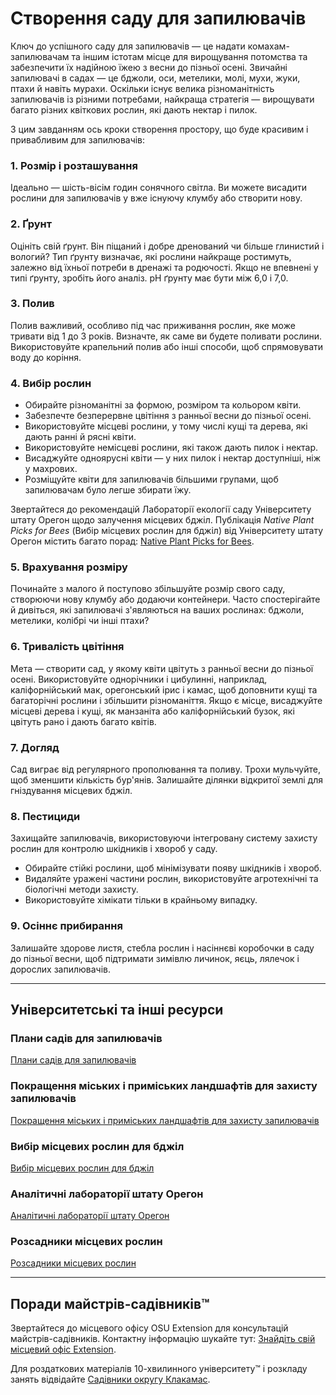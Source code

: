 # Створення саду для запилювачів

Ключ до успішного саду для запилювачів — це надати комахам-запилювачам та іншим істотам місце для вирощування потомства та забезпечити їх надійною їжею з весни до пізньої осені. Звичайні запилювачі в садах — це бджоли, оси, метелики, молі, мухи, жуки, птахи й навіть мурахи. Оскільки існує велика різноманітність запилювачів із різними потребами, найкраща стратегія — вирощувати багато різних квіткових рослин, які дають нектар і пилок.

З цим завданням ось кроки створення простору, що буде красивим і привабливим для запилювачів:

### 1. Розмір і розташування

Ідеально — шість-вісім годин сонячного світла. Ви можете висадити рослини для запилювачів у вже існуючу клумбу або створити нову.

### 2. Ґрунт

Оцініть свій ґрунт. Він піщаний і добре дренований чи більше глинистий і вологий? Тип ґрунту визначає, які рослини найкраще ростимуть, залежно від їхньої потреби в дренажі та родючості. Якщо не впевнені у типі ґрунту, зробіть його аналіз. рН ґрунту має бути між 6,0 і 7,0.

### 3. Полив

Полив важливий, особливо під час приживання рослин, яке може тривати від 1 до 3 років. Визначте, як саме ви будете поливати рослини. Використовуйте крапельний полив або інші способи, щоб спрямовувати воду до коріння.

### 4. Вибір рослин

- Обирайте різноманітні за формою, розміром та кольором квіти.
- Забезпечте безперервне цвітіння з ранньої весни до пізньої осені.
- Використовуйте місцеві рослини, у тому числі кущі та дерева, які дають ранні й рясні квіти.
- Використовуйте немісцеві рослини, які також дають пилок і нектар.
- Висаджуйте одноярусні квіти — у них пилок і нектар доступніші, ніж у махрових.
- Розміщуйте квіти для запилювачів більшими групами, щоб запилювачам було легше збирати їжу.

Звертайтеся до рекомендацій Лабораторії екології саду Університету штату Орегон щодо залучення місцевих бджіл. Публікація *Native Plant Picks for Bees* (Вибір місцевих рослин для бджіл) від Університету штату Орегон містить багато порад: [Native Plant Picks for Bees](https://extension.oregonstate.edu/catalog/pub/em-9363-native-plant-picks-bees).

### 5. Врахування розміру

Починайте з малого й поступово збільшуйте розмір свого саду, створюючи нову клумбу або додаючи контейнери. Часто спостерігайте й дивіться, які запилювачі з'являються на ваших рослинах: бджоли, метелики, колібрі чи інші птахи?

### 6. Тривалість цвітіння

Мета — створити сад, у якому квіти цвітуть з ранньої весни до пізньої осені. Використовуйте однорічники і цибулинні, наприклад, каліфорнійський мак, орегонський ірис і камас, щоб доповнити кущі та багаторічні рослини і збільшити різноманіття. Якщо є місце, висаджуйте місцеві дерева і кущі, як манзаніта або каліфорнійський бузок, які цвітуть рано і дають багато квітів.

### 7. Догляд

Сад виграє від регулярного прополювання та поливу. Трохи мульчуйте, щоб зменшити кількість бур'янів. Залишайте ділянки відкритої землі для гніздування місцевих бджіл.

### 8. Пестициди

Захищайте запилювачів, використовуючи інтегровану систему захисту рослин для контролю шкідників і хвороб у саду.

- Обирайте стійкі рослини, щоб мінімізувати появу шкідників і хвороб.
- Видаляйте уражені частини рослин, використовуйте агротехнічні та біологічні методи захисту.
- Використовуйте хімікати тільки в крайньому випадку.

### 9. Осіннє прибирання

Залишайте здорове листя, стебла рослин і насіннєві коробочки в саду до пізньої весни, щоб підтримати зимівлю личинок, яєць, лялечок і дорослих запилювачів.

---

## Університетські та інші ресурси

### Плани садів для запилювачів

[Плани садів для запилювачів](https://ucdavis.app.box.com/s/h88bp60ucq6mk82w9v8eubtvuqecw1bi)

### Покращення міських і приміських ландшафтів для захисту запилювачів

[Покращення міських і приміських ландшафтів для захисту запилювачів](https://extension.oregonstate.edu/catalog/pub/em-9289-enhancing-urban-suburban-landscapes-protect-pollinators)

### Вибір місцевих рослин для бджіл

[Вибір місцевих рослин для бджіл](https://extension.oregonstate.edu/catalog/pub/em-9363-native-plant-picks-bees)

### Аналітичні лабораторії штату Орегон

[Аналітичні лабораторії штату Орегон](https://www.oregon.gov/ODA/programs/Pesticides/Documents/2020/AnalyticalLabsServingOregon.pdf)

### Розсадники місцевих рослин

[Розсадники місцевих рослин](https://portlandnativeplants.org/native-plant-nurseries)

---

## Поради майстрів-садівників™

Звертайтеся до місцевого офісу OSU Extension для консультацій майстрів-садівників. Контактну інформацію шукайте тут: [Знайдіть свій місцевий офіс Extension](https://extension.oregonstate.edu/find-us).

Для роздаткових матеріалів 10-хвилинного університету™ і розкладу занять відвідайте [Садівники округу Клакамас](https://cmastergardeners.org).
